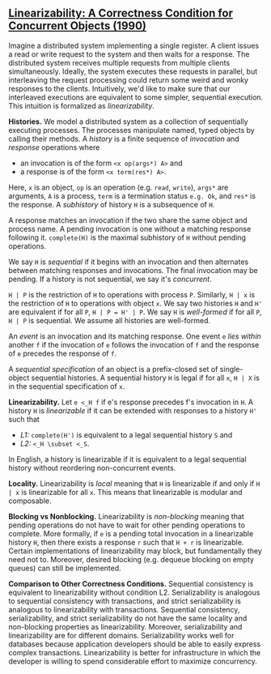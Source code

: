 ## [Linearizability: A Correctness Condition for Concurrent Objects (1990)](https://scholar.google.com/scholar?cluster=7860241540823320465&hl=en&as_sdt=0,5)
Imagine a distributed system implementing a single register. A client issues a
read or write request to the system and then waits for a response. The
distributed system receives multiple requests from multiple clients
simultaneously. Ideally, the system executes these requests in parallel, but
interleaving the request processing could return some weird and wonky responses
to the clients. Intuitively, we'd like to make sure that our interleaved
executions are equivalent to some simpler, sequential execution. This intuition
is formalized as *linearizability*.

**Histories.**
We model a distributed system as a collection of sequentially executing
processes. The processes manipulate named, typed objects by calling their
methods. A *history* is a finite sequence of *invocation* and *response* operations where

- an invocation is of the form `<x op(args*) A>` and
- a response is of the form `<x term(res*) A>`.

Here, `x` is an object, `op` is an operation (e.g. `read`, `write`), `args*`
are arguments, `A` is a process, `term` is a termination status `e.g. Ok`, and
`res*` is the response. A *subhistory* of history `H` is a subsequence of `H`.

A response matches an invocation if the two share the same object and process
name. A pending invocation is one without a matching response following it.
`complete(H)` is the maximal subhistory of `H` without pending operations.

We say `H` is *sequential* if it begins with an invocation and then alternates
between matching responses and invocations. The final invocation may be
pending. If a history is not sequential, we say it's *concurrent*.

`H | P` is the restriction of `H` to operations with process `P`. Similarly, `H
| x` is the restriction of `H` to operations with object `x`. We say two
histories `H` and `H'` are equivalent if for all `P`, `H | P = H' | P`. We say
`H` is *well-formed* if for all `P`, `H | P` is sequential. We assume all
histories are well-formed.

An *event* is an invocation and its matching response. One event `e` *lies
within* another `f` if the invocation of `e` follows the invocation of `f` and
the response of `e` precedes the response of `f`.

A *sequential specification* of an object is a prefix-closed set of
single-object sequential histories. A sequential history `H` is legal if for
all `x`, `H | X` is in the sequential specification of `x`.

**Linearizability.**
Let `e <_H f` if e's response precedes f's invocation in `H`. A history `H` is
*linearizable* if it can be extended with responses to a history `H'` such that

- *L1:* `complete(H')` is equivalent to a legal sequential history `S` and
- *L2:* `<_H \subset <_S`.

In English, a history is linearizable if it is equivalent to a legal sequential
history without reordering non-concurrent events.

**Locality.**
Linearizability is *local* meaning that `H` is linearizable if and only if `H |
x` is linearizable for all `x`. This means that linearizable is modular and
composable.

**Blocking vs Nonblocking.**
Linearizability is *non-blocking* meaning that pending operations do not have
to wait for other pending operations to complete. More formally, if `e` is a
pending total invocation in a linearizable history `H`, then there exists a
response `r` such that `H + r` is linearizable. Certain implementations of
linearizability may block, but fundamentally they need not to. Moreover,
desired blocking (e.g. dequeue blocking on empty queues) can still be
implemented.

**Comparison to Other Correctness Conditions.**
Sequential consistency is equivalent to linearizability without condition L2.
Serializability is analogous to sequential consistency with transactions, and
strict serializability is analogous to linearizability with transactions.
Sequential consistency, serializability, and strict serializability do not have
the same locality and non-blocking properties as linearizability. Moreover,
serializability and linearizability are for different domains. Serializability
works well for databases because application developers should be able to
easily express complex transactions. Linearizability is better for
infrastructure in which the developer is willing to spend considerable effort
to maximize concurrency.
